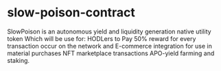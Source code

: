 # slow-poison-contract
SlowPoison is an autonomous yield and liquidity generation native utility token Which will be use for: HODLers to Pay 50% reward for every transaction occur on the network and E-commerce integration for use in material purchases NFT marketplace transactions APO-yield farming and staking.
